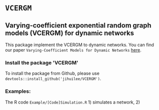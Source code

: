 # `VCERGM`

## Varying-coefficient exponential random graph models (VCERGM) for dynamic networks

This package implement the VCERGM to dynamic networks. You can find our paper `Varying-Coefficient Models for Dynamic Networks` [here](https://arxiv.org/abs/1702.03632).

### Install the package 'VCERGM'
To install the package from Github, please use `devtools::install_github('jihuilee/VCERGM')`.

### Examples:

The R code `Example/[Code]Simulation.R` 1) simulates a network, 2) 

